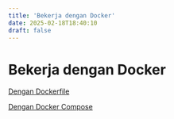 ```yaml
---
title: 'Bekerja dengan Docker'
date: 2025-02-18T18:40:10
draft: false
---
```


# Bekerja dengan Docker

[Dengan Dockerfile](Bekerja%20dengan%20Docker%2073818969216b46718c37cef52a9d69d8/Dengan%20Dockerfile%20a7ce0befcb24413595d10e6d5938f53b.md)

[Dengan Docker Compose](Bekerja%20dengan%20Docker%2073818969216b46718c37cef52a9d69d8/Dengan%20Docker%20Compose%2040a40ee7f1744316ba63bedf47e5622c.md)
